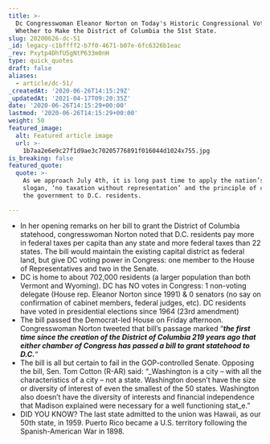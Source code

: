 ```yaml
---
title: >-
  Dc Congresswoman Eleanor Norton on Today's Historic Congressional Vote on
  Whether to Make the District of Columbia the 51st State.
slug: 20200626-dc-51
_id: legacy-c1bffff2-b7f0-4671-b07e-6fc6326b1eac
_rev: Pxytp4DhfU5gNtP633m0nH
type: quick_quotes
draft: false
aliases:
  - article/dc-51/
_createdAt: '2020-06-26T14:15:29Z'
_updatedAt: '2021-04-17T09:20:35Z'
date: '2020-06-26T14:15:29+00:00'
lastmod: '2020-06-26T14:15:29+00:00'
weight: 50
featured_image:
  alt: Featured article image
  url: >-
    1b7aa2e6e9c27f1d9ae3c70205776891f016044d1024x755.jpg
is_breaking: false
featured_quote:
  quote: >-
    As we approach July 4th, it is long past time to apply the nation’s oldest
    slogan, ‘no taxation without representation’ and the principle of consent of
    the government to D.C. residents.

---
```

* In her opening remarks on her bill to grant the District of Columbia statehood, congresswoman Norton noted that D.C. residents pay more in federal taxes per capita than any state and more federal taxes than 22 states. The bill would maintain the existing capital district as federal land, but give DC voting power in Congress: one member to the House of Representatives and two in the Senate.
* DC is home to about 702,000 residents (a larger population than both Vermont and Wyoming). DC has NO votes in Congress: 1 non-voting delegate (House rep. Eleanor Norton since 1991) & 0 senators (no say on confirmation of cabinet members, federal judges, etc). DC residents have voted in presidential elections since 1964 (23rd amendment)
* The bill passed the Democrat-led House on Friday afternoon. Congresswoman Norton tweeted that bill’s passage marked “**_the first time since the creation of the District of Columbia 219 years ago that either chamber of Congress has passed a bill to grant statehood to D.C._**“
* The bill is all but certain to fail in the GOP-controlled Senate. Opposing the bill, Sen. Tom Cotton (R-AR) said: “_Washington is a city – with all the characteristics of a city – not a state. Washington doesn’t have the size or diversity of interest of even the smallest of the 50 states. Washington also doesn’t have the diversity of interests and financial independence that Madison explained were necessary for a well functioning stat_e.”
* DID YOU KNOW? The last state admitted to the union was Hawaii, as our 50th state, in 1959. Puerto Rico became a U.S. territory following the Spanish-American War in 1898.